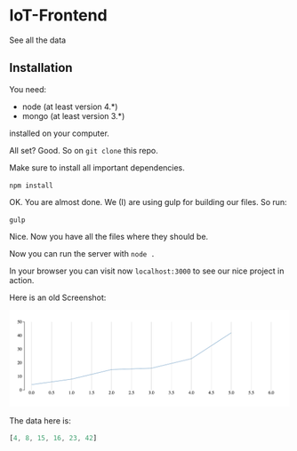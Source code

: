 # IoT-Frontend
See all the data

## Installation

You need:
  * node (at least version 4.\*)
  * mongo (at least version 3.\*)

installed on your computer.

All set? Good. So on `git clone` this repo.

Make sure to install all important dependencies.

`npm install`

OK. You are almost done. We (I) are using gulp for building our files. So run:

`gulp`

Nice. Now you have all the files where they should be.

Now you can run the server with `node .`

In your browser you can visit now `localhost:3000` to see our nice project in action.

Here is an old Screenshot:

![](docs/graph.png)

The data here is:

```javascript
[4, 8, 15, 16, 23, 42]
```
